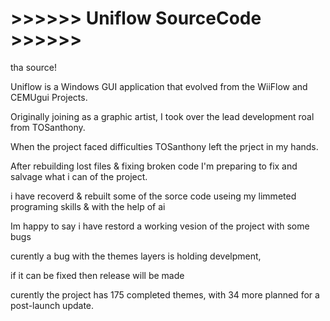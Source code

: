 # >>>>>> Uniflow SourceCode >>>>>>

tha source!

Uniflow is a Windows GUI application that evolved from the WiiFlow and CEMUgui Projects.

Originally joining as a graphic artist, I took over the lead development roal from TOSanthony. 

When the project faced difficulties TOSanthony left the prject in my hands.

After rebuilding lost files & fixing broken code I'm preparing to fix and salvage what i can of the project.

i have recoverd & rebuilt some of the sorce code useing my limmeted programing skills & with the help of ai

Im happy to say i have restord a working vesion of the project with some bugs

curently a bug with the themes layers is holding develpment,

if it can be fixed then release will be made

curently the project has 175 completed themes, with 34 more planned for a post-launch update.

